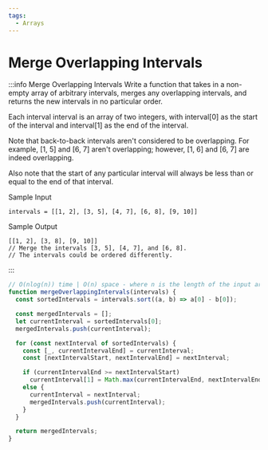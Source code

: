 ```yaml
---
tags:
  - Arrays
---
```


# Merge Overlapping Intervals

:::info Merge Overlapping Intervals
Write a function that takes in a non-empty array of arbitrary intervals, merges any overlapping intervals, and returns the new intervals in no particular order.

Each interval interval is an array of two integers, with interval[0] as the start of the interval and interval[1] as the end of the interval.

Note that back-to-back intervals aren't considered to be overlapping. For example, [1, 5] and [6, 7] aren't overlapping; however, [1, 6] and [6, 7] are indeed overlapping.

Also note that the start of any particular interval will always be less than or equal to the end of that interval.

Sample Input
```
intervals = [[1, 2], [3, 5], [4, 7], [6, 8], [9, 10]]
```
Sample Output
```
[[1, 2], [3, 8], [9, 10]]
// Merge the intervals [3, 5], [4, 7], and [6, 8].
// The intervals could be ordered differently.
```

:::

```js title="Solution"
// O(nlog(n)) time | O(n) space - where n is the length of the input array
function mergeOverlappingIntervals(intervals) {
  const sortedIntervals = intervals.sort((a, b) => a[0] - b[0]);

  const mergedIntervals = [];
  let currentInterval = sortedIntervals[0];
  mergedIntervals.push(currentInterval);

  for (const nextInterval of sortedIntervals) {
    const [_, currentIntervalEnd] = currentInterval;
    const [nextIntervalStart, nextIntervalEnd] = nextInterval;

    if (currentIntervalEnd >= nextIntervalStart)
      currentInterval[1] = Math.max(currentIntervalEnd, nextIntervalEnd);
    else {
      currentInterval = nextInterval;
      mergedIntervals.push(currentInterval);
    }
  }

  return mergedIntervals;
}
```